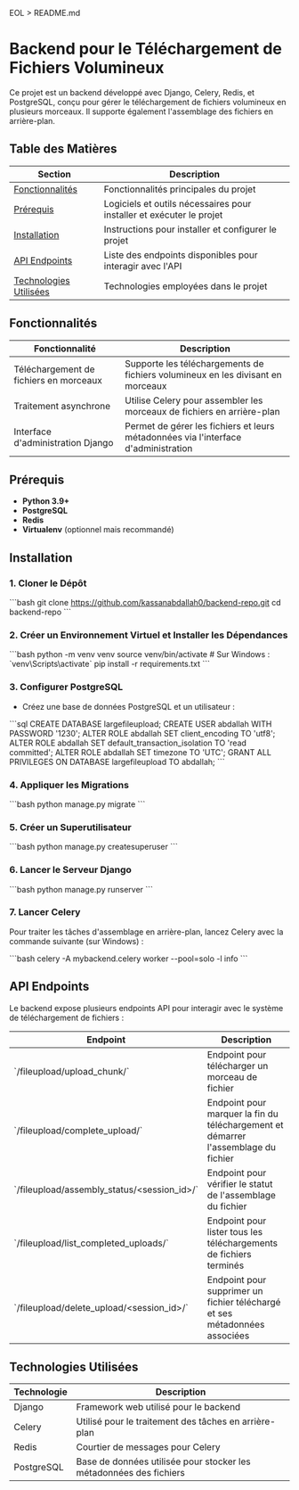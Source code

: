EOL > README.md
# Backend pour le Téléchargement de Fichiers Volumineux

Ce projet est un backend développé avec Django, Celery, Redis, et PostgreSQL, conçu pour gérer le téléchargement de fichiers volumineux en plusieurs morceaux. Il supporte également l'assemblage des fichiers en arrière-plan.

## Table des Matières

| Section                     | Description                                                       |
|-----------------------------|-------------------------------------------------------------------|
| [Fonctionnalités](#fonctionnalités)  | Fonctionnalités principales du projet                                 |
| [Prérequis](#prérequis)                | Logiciels et outils nécessaires pour installer et exécuter le projet |
| [Installation](#installation)            | Instructions pour installer et configurer le projet                   |
| [API Endpoints](#api-endpoints)          | Liste des endpoints disponibles pour interagir avec l'API            |
| [Technologies Utilisées](#technologies-utilisées) | Technologies employées dans le projet                                 |

## Fonctionnalités

| Fonctionnalité                             | Description                                                                 |
|--------------------------------------------|-----------------------------------------------------------------------------|
| Téléchargement de fichiers en morceaux     | Supporte les téléchargements de fichiers volumineux en les divisant en morceaux |
| Traitement asynchrone                      | Utilise Celery pour assembler les morceaux de fichiers en arrière-plan      |
| Interface d'administration Django          | Permet de gérer les fichiers et leurs métadonnées via l'interface d'administration |

## Prérequis

- **Python 3.9+**
- **PostgreSQL**
- **Redis**
- **Virtualenv** (optionnel mais recommandé)

## Installation

### 1. Cloner le Dépôt

\`\`\`bash
git clone https://github.com/kassanabdallah0/backend-repo.git
cd backend-repo
\`\`\`

### 2. Créer un Environnement Virtuel et Installer les Dépendances

\`\`\`bash
python -m venv venv
source venv/bin/activate  # Sur Windows : \`venv\Scripts\activate\`
pip install -r requirements.txt
\`\`\`

### 3. Configurer PostgreSQL

- Créez une base de données PostgreSQL et un utilisateur :

\`\`\`sql
CREATE DATABASE largefileupload;
CREATE USER abdallah WITH PASSWORD '1230';
ALTER ROLE abdallah SET client_encoding TO 'utf8';
ALTER ROLE abdallah SET default_transaction_isolation TO 'read committed';
ALTER ROLE abdallah SET timezone TO 'UTC';
GRANT ALL PRIVILEGES ON DATABASE largefileupload TO abdallah;
\`\`\`

### 4. Appliquer les Migrations

\`\`\`bash
python manage.py migrate
\`\`\`

### 5. Créer un Superutilisateur

\`\`\`bash
python manage.py createsuperuser
\`\`\`

### 6. Lancer le Serveur Django

\`\`\`bash
python manage.py runserver
\`\`\`

### 7. Lancer Celery

Pour traiter les tâches d'assemblage en arrière-plan, lancez Celery avec la commande suivante (sur Windows) :

\`\`\`bash
celery -A mybackend.celery worker --pool=solo -l info
\`\`\`

## API Endpoints

Le backend expose plusieurs endpoints API pour interagir avec le système de téléchargement de fichiers :

| Endpoint                                        | Description                                                                 |
|-------------------------------------------------|-----------------------------------------------------------------------------|
| \`/fileupload/upload_chunk/\`                     | Endpoint pour télécharger un morceau de fichier                             |
| \`/fileupload/complete_upload/\`                  | Endpoint pour marquer la fin du téléchargement et démarrer l'assemblage du fichier |
| \`/fileupload/assembly_status/<session_id>/\`     | Endpoint pour vérifier le statut de l'assemblage du fichier                 |
| \`/fileupload/list_completed_uploads/\`           | Endpoint pour lister tous les téléchargements de fichiers terminés          |
| \`/fileupload/delete_upload/<session_id>/\`       | Endpoint pour supprimer un fichier téléchargé et ses métadonnées associées  |

## Technologies Utilisées

| Technologie   | Description                                             |
|---------------|---------------------------------------------------------|
| Django        | Framework web utilisé pour le backend                    |
| Celery        | Utilisé pour le traitement des tâches en arrière-plan    |
| Redis         | Courtier de messages pour Celery                         |
| PostgreSQL    | Base de données utilisée pour stocker les métadonnées des fichiers |
